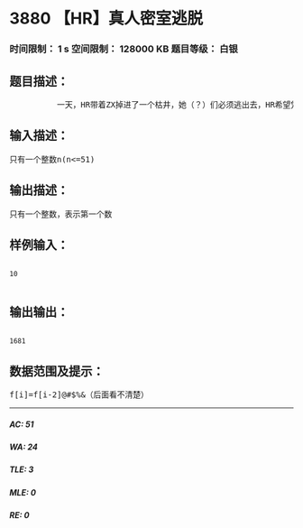 # 3880 【HR】真人密室逃脱   
### 时间限制： 1 s     空间限制： 128000 KB     题目等级： 白银  
## 题目描述：  

<pre>
          一天，HR带着ZX掉进了一个枯井，她（？）们必须逃出去，HR希望凭着这个机会让ZX知道他是个聪明而且勇♂敢的男♂人。          但是她（？）们遇到了难题，最后逃出去的门上印着一排数字：0,1,3,8,20,49,119,288.左边有一段式子，但岁月在上面留下了痕迹，一些字迹已经泛黄，式子是：f[i]=f[i-2]@#￥%&（后面看不清楚）。在这排数字的下面有一个问题，问第n个数是什么，你能帮HR证明自己是个聪明而又勇♂敢的男♂人吗？
</pre>
  
  
## 输入描述：  

<pre>
只有一个整数n(n<=51)
</pre>
  
  
## 输出描述：  

<pre>
只有一个整数，表示第一个数
</pre>
  
  
## 样例输入：  

<pre><code>
10  

</code></pre>
  
  
## 输出输出：  

<pre><code>
1681
</code></pre>
  
  
## 数据范围及提示：  

<pre>
f[i]=f[i-2]@#$%&（后面看不清楚）
</pre>
  
  
***  

##### AC: 51  
##### WA: 24  
##### TLE: 3  
##### MLE: 0  
##### RE: 0  
